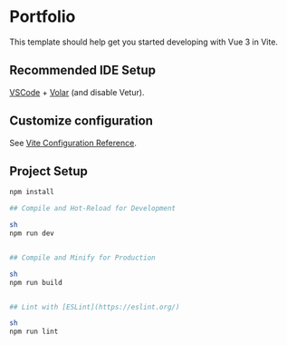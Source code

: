 # Portfolio

This template should help get you started developing with Vue 3 in Vite.

## Recommended IDE Setup

[VSCode](https://code.visualstudio.com/) + [Volar](https://marketplace.visualstudio.com/items?itemName=Vue.volar) (and disable Vetur).

## Customize configuration

See [Vite Configuration Reference](https://vitejs.dev/config/).

## Project Setup

```sh
npm install

## Compile and Hot-Reload for Development

sh
npm run dev


## Compile and Minify for Production

sh
npm run build


## Lint with [ESLint](https://eslint.org/)

sh
npm run lint


